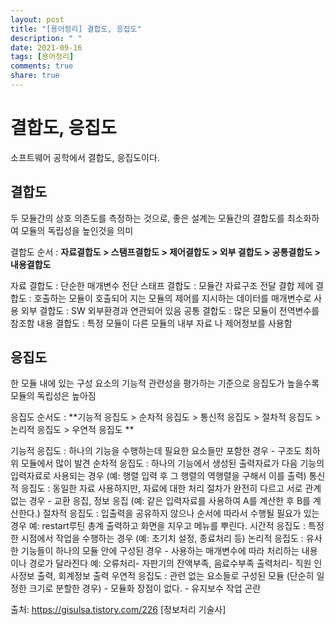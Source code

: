 ```yaml
---
layout: post
title: "[용어정리] 결합도, 응집도"
description: " "
date: 2021-09-16
tags: [용어정리]
comments: true
share: true
---
```


# 결합도, 응집도

소프트웨어 공학에서 결합도, 응집도이다.

## 결합도

두 모듈간의 상호 의존도를 측정하는 것으로, 좋은 설계는 모듈간의 결합도를 최소화하여 모듈의 독립성을 높인것을 의미

결합도 순서 : **자료결합도 > 스탬프결합도 > 제어결합도 > 외부 결합도 > 공통결합도 > 내용결합도**

  자료 결합도 : 단순한 매개변수 전단
  스태프 결합도 : 모듈간 자료구조 전달 결합
  제에 결합도 : 호출하는 모듈이 호출되어 지는 모듈의 제어를 지시하는 데이터를 매개변수로 사용
  외부 결합도 : SW 외부환경과 연관되어 있음
  공통 결합도 : 많은 모듈이 전역변수를 참조함
  내용 결합도 : 특정 모듈이 다른 모듈의 내부 자료 나 제어정보를 사용함



## 응집도

한 모듈 내에 있는 구성 요소의 기능적 관련성을 평가하는 기준으로 응집도가 높을수록 모듈의 독립성은 높아짐

응집도 순서도 : **기능적 응집도 > 순차적 응집도 > 통신적 응집도 > 절차적 응집도 > 논리적 응집도 > 우연적 응집도 **

 기능적 응집도 : 하나의 기능을 수행하는데 필요한 요소들만 포함한 경우
                      \- 구조도 최하위 모듈에서 많이 발견
 순차적 응집도 : 하나의 기능에서 생성된 출력자료가 다음 기능의 입력자료로 사용되는 경우
                      (예: 행렬 입력 후 그 행렬의 역행렬을 구해서 이를 출력)
 통신적 응집도 : 동일한 자료 사용하지만, 자료에 대한 처리 절차가 완전히 다르고 서로 관계없는 경우
                     \- 교환 응집, 정보 응집
                     (예: 같은 입력자료를 사용하여 A를 계산한 후 B를 계산한다.)
 절차적 응집도 : 입출력을 공유하지 않으나 순서에 따라서 수행될 필요가 있는 경우
                       예: restart루틴
                           총계 출력하고 화면을 지우고 메뉴를 뿌린다.
 시간적 응집도 : 특정한 시점에서 작업을 수행하는 경우
                       (예: 초기치 설정, 종료처리 등)
 논리적 응집도 : 유사한 기능들이 하나의 모듈 안에 구성된 경우
                       \- 사용하는 매개변수에 따라 처리하는 내용이나 경로가 달라진다
                     예: 오류처리- 자판기의 잔액부족, 음료수부족
                          출력처리- 직원 인사정보 출력, 회계정보 출력
 우연적 응집도 : 관련 없는 요소들로 구성된 모듈 (단순히 일정한 크기로 분할한 경우)
                       \- 모듈화 장점이 없다.
                      \- 유지보수 작업 곤란

출처: https://gisulsa.tistory.com/226 [정보처리 기술사]  